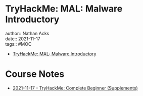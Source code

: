 # TryHackMe: MAL: Malware Introductory

author:: Nathan Acks  
date:: 2021-11-17  
tags:: #MOC

* [TryHackMe: MAL: Malware Introductory](https://tryhackme.com/room/malmalintroductory)

# Course Notes

* [2021-11-17 - TryHackMe: Complete Beginner (Supplements)](../log/2021-11-17-tryhackme-complete-beginner-supplements.md)
